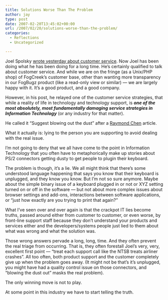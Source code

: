 ```yaml
---
title: Solutions Worse Than The Problem
author: jay
type: post
date: 2007-02-20T13:45:02+00:00
url: /2007/02/20/solutions-worse-than-the-problem/
categories:
  - Reflections
  - Uncategorized

---
```

Joel Spolsky [wrote yesterday about customer service][1]. Now Joel has been doing what he has been doing for a long time. He’s certainly qualified to talk about customer service. And while we are on the fringe (as a Unix/PHP shop) of FogCreek’s customer base, other than wanting more transparency in our FogBugz product (like a read-only view or similar) — we are largely happy with it. It’s a good product, and a good company.

However, in his post, he relayed one of the customer service strategies, that while a reality of life in technology and technology support, is **_one of the most absolutely, most fundamentally damaging service strategies in Information Technology_** (or any industry for that matter).

He called it “Suggest blowing out the dust” after a [Raymond Chen][2] article.

What it actually is: lying to the person you are supporting to avoid dealing with the real issue.

I’m not going to deny that we all have come to the point in Information Technology that you often have to metaphorically make up stories about PS/2 connectors getting dusty to get people to plugin their keyboard.

The problem is though, it’s a lie. We all might think that there’s some understood language happening that says you know that their keyboard is unplugged, and they know you know. But I’m not so sure anymore. Maybe about the simple binary issue of a keyboard plugged in or not or XYZ setting turned on or off in the software — but not about more complex issues about browser settings and add-ons, interactions between software applications, or “just how exactly are you trying to print that again?”

What I’ve seen over and over again is that the crackpot IT lies become truths, passed around either from customer to customer, or even worse, by front-line support staff because they don’t understand your products and services either and the developers/systems people just lied to them about what was wrong and what the solution was.

Those wrong answers pervade a long, long, time. And they often prevent the real triage from occurring. That is, they often forestall Joel’s very, very, excellent first point — “treat each support call like the NTSB treats airliner crashes”. All too often, both product support and the customer completely give up when the problem goes away. (It might not be that’s it’s unplugged, you might have had a quality control issue on those connectors, and “blowing the dust out” masks the real problem).

The only winning move is not to play.

At some point in this industry we have to start telling the truth.

 [1]: http://www.joelonsoftware.com/articles/customerservice.html
 [2]: http://blogs.msdn.com/oldnewthing/archive/2004/03/03/83244.aspx